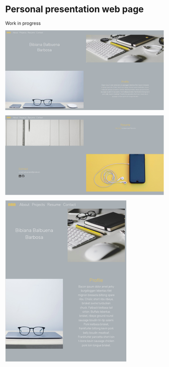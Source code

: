 # Personal presentation web page

Work in progress

![presentationpage](https://github.com/BibianaBalBar/Personal-web-page/blob/master/img/ppweb1.png)

![presentationpage](https://github.com/BibianaBalBar/Personal-web-page/blob/master/img/ppweb3.png)

![presentationpage](https://github.com/BibianaBalBar/Personal-web-page/blob/master/img/pptabl.png)